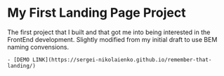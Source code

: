 # My First Landing Page Project

The first project that I built and that got me into being interested in the FrontEnd development. 
Slightly modified from my initial draft to use BEM naming convensions.

    - [DEMO LINK](https://sergei-nikolaienko.github.io/remember-that-landing/)
